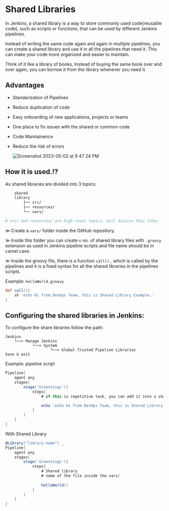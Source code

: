 # Shared Libraries

In Jenkins, a shared library is a way to store commonly used code(reusable code), such as scripts or functions, that can be used by different 
Jenkins pipelines. 

Instead of writing the same code again and again in multiple pipelines, you can create a shared library and use it in all the pipelines
that need it. This can make your code more organized and easier to maintain. 

Think of it like a library of books, Instead of buying the same book over and over again, you can borrow it from the library whenever you need it.

## Advantages

- Standarization of Pipelines
- Reduce duplication of code
- Easy onboarding of new applications, projects or teams
- One place to fix issues with the shared or common code
- Code Maintainence 
- Reduce the risk of errors

    ![Screenshot 2023-05-02 at 9 47 24 PM](https://user-images.githubusercontent.com/43399466/235724851-90a5cad6-ac0d-428b-9944-93fffea55180.png)


## How it is used.!?

As shared libraries are divided into 3 topics:

```bash
    shared 
    library
        ├── src/
        ├── resources/
        └── vars/

# src/ and resources/ are high-level topics, will discuss this later.
```

≫ Create a `vars/` folder inside the GitHub repository.

≫ Inside this folder you can create `n` no. of shared library files with `.groovy` extension as used in Jenkins pipeline scripts and file name should be in camel case.

≫ Inside the groovy file, there is a function `call()` , which is called  by the pipelines and it is a fixed syntax for all the shared libraries in the pipelines scripts.

Example: `helloWorld.groovy`
    
```groovy
def call(){
    sh 'echo Hi from DevOps Team, this is Shared Library Example.'
}
```

## Configuring the shared libraries in Jenkins:

To configure the share libraries follow the path:

```
Jenkins
    └──> Manage Jenkins
            └──> System
                    └──> Global Trusted Pipeline Libraries
Save & exit
```

Example: pipeline script

```groovy
Pipeline{
    agent any
    stages{
        stage('Greentings'){
            steps{
                # if this is repetitive task, you can add it into a shared library.

                echo 'echo Hi from DevOps Team, this is Shared Library Example.'
            }
        }
    }
}
```

With Shared Library
```groovy
@Library("library-name") _
Pipeline{
    agent any
    stages{
        stage('Greentings'){
            steps{
                # Shared library
                # name of the file inside the vars/
                
                helloWorld()  
            }
        }
    }
}
```

